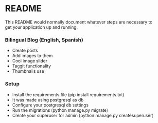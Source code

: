 # README #

This README would normally document whatever steps are necessary to get your application up and running.

### Bilingual Blog (English, Spanish) ###

* Create posts
* Add images to them
* Cool image slider
* Taggit functionality
* Thumbnails use

### Setup ###

* Install the requirements file (pip install requirements.txt)
* It was made using postgresql as db
* Configure your postgresql db settings 
* Run the migrations (python manage.py migrate)
* Create your superuser for admin (python manage.py createsuperuser)